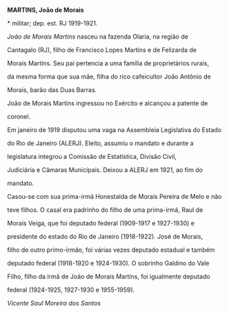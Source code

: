 **MARTINS, João de Morais**



\* militar; dep. est. RJ 1919-1921.



*João de Morais Martins* nasceu na fazenda Olaria, na região de

Cantagalo (RJ), filho de Francisco Lopes Martins e de Felizarda de

Morais Martins. Seu pai pertencia a uma família de proprietários rurais,

da mesma forma que sua mãe, filha do rico cafeicultor João Antônio de

Morais, barão das Duas Barras.



João de Morais Martins ingressou no Exército e alcançou a patente de

coronel.



Em janeiro de 1919 disputou uma vaga na Assembleia Legislativa do Estado

do Rio de Janeiro (ALERJ). Eleito, assumiu o mandato e durante a

legislatura integrou a Comissão de Estatística, Divisão Civil,

Judiciária e Câmaras Municipais. Deixou a ALERJ em 1921, ao fim do

mandato.



Casou-se com sua prima-irmã Honestalda de Morais Pereira de Melo e não

teve filhos. O casal era padrinho do filho de uma prima-irmã, Raul de

Morais Veiga, que foi deputado federal (1909-1917 e 1927-1930) e

presidente do estado do Rio de Janeiro (1918-1922). José de Morais,

filho de outro primo-irmão, foi várias vezes deputado estadual e também

deputado federal (1918-1920 e 1924-1930). O sobrinho Galdino do Vale

Filho, filho da irmã de João de Morais Martins, foi igualmente deputado

federal (1924-1925, 1927-1930 e 1955-1959).



*Vicente Saul Moreira dos Santos*



